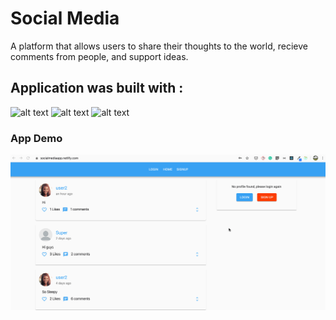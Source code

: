 # Social Media
A platform that allows users to share their thoughts to the world, recieve comments from people, and support ideas.

## Application was built with : 
<img src="https://d2eip9sf3oo6c2.cloudfront.net/tags/images/000/000/026/square_256/react.png" alt="alt text" width="100" height="100">
<img src="https://res-1.cloudinary.com/crunchbase-production/image/upload/c_lpad,h_256,w_256,f_auto,q_auto:eco/v1478529687/zaeoysnccrafp3ikx5or.png" alt="alt text" width="100" height="100">
<img src="https://images.opencollective.com/material-ui/381e99c/logo/256.png" alt="alt text" width="100" height="100">

### App Demo
![](socialmediademo.gif)
